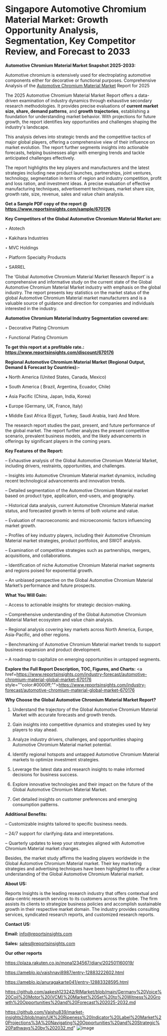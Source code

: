 # Singapore Automotive Chromium Material Market: Growth Opportunity Analysis, Segmentation, Key Competitor Review, and Forecast to 2033

<strong>Automotive Chromium Material Market Snapshot 2025-2033:</strong>

Automotive chromium is extensively used for electroplating automotive components either for decorative or functional purposes. Comprehensive Analysis of the <a href=https://www.reportsinsights.com/sample/670176>Automotive Chromium Material Market</a> Report for 2025

The 2025 Automotive Chromium Material Market Report offers a data-driven examination of industry dynamics through exhaustive secondary research methodologies. It provides precise evaluations of <strong>current market size, share, demand patterns</strong>, and <strong>growth trajectories</strong>, establishing a foundation for understanding market behavior. With projections for future growth, the report identifies key opportunities and challenges shaping the industry's landscape.

This analysis delves into strategic trends and the competitive tactics of major global players, offering a comprehensive view of their influence on market evolution. The report further segments insights into actionable forecasts, helping businesses align with emerging trends and tackle anticipated challenges effectively.

The report highlights the key players and manufacturers and the latest strategies including new product launches, partnerships, joint ventures, technology, segmentation in terms of region and industry competition, profit and loss ration, and investment ideas. A precise evaluation of effective manufacturing techniques, advertisement techniques, market share size, growth rate, size, revenue, sales and value chain analysis.

<strong>Get a Sample PDF copy of the report @ <a href=https://www.reportsinsights.com/sample/670176 style=color:#0000ff;>https://www.reportsinsights.com/sample/670176</a></strong>

<strong>Key Competitors of the Global Automotive Chromium Material Market are:</strong>

‣ Atotech

‣ Kakihara Industries

‣ MVC Holdings

‣ Platform Specialty Products

‣ SARREL

The ‘Global Automotive Chromium Material Market Research Report’ is a comprehensive and informative study on the current state of the Global Automotive Chromium Material Market industry with emphasis on the global industry. The report presents key statistics on the market status of the global Automotive Chromium Material market manufacturers and is a valuable source of guidance and direction for companies and individuals interested in the industry.

<strong>Automotive Chromium Material Industry Segmentation covered are:</strong>

‣ Decorative Plating Chromium

‣ Functional Plating Chromium

<strong>To get this report at a profitable rate.: <a href=https://www.reportsinsights.com/discount/670176 style=color:#0000ff;>https://www.reportsinsights.com/discount/670176</a></strong>

<strong>Regional Automotive Chromium Material Market (Regional Output, Demand &amp; Forecast by Countries):-</strong>

• North America (United States, Canada, Mexico)

• South America ( Brazil, Argentina, Ecuador, Chile)

• Asia Pacific (China, Japan, India, Korea)

• Europe (Germany, UK, France, Italy)

• Middle East Africa (Egypt, Turkey, Saudi Arabia, Iran) And More.

The research report studies the past, present, and future performance of the global market. The report further analyzes the present competitive scenario, prevalent business models, and the likely advancements in offerings by significant players in the coming years.

<strong>Key Features of the Report:</strong>

– Exhaustive analysis of the Global Automotive Chromium Material Market, including drivers, restraints, opportunities, and challenges.

– Insights into Automotive Chromium Material market dynamics, including recent technological advancements and innovation trends.

– Detailed segmentation of the Automotive Chromium Material market based on product type, application, end-users, and geography.

– Historical data analysis, current Automotive Chromium Material market status, and forecasted growth in terms of both volume and value.

– Evaluation of macroeconomic and microeconomic factors influencing market growth.

– Profiles of key industry players, including their Automotive Chromium Material market strategies, product portfolios, and SWOT analysis.

– Examination of competitive strategies such as partnerships, mergers, acquisitions, and collaborations.

– Identification of niche Automotive Chromium Material market segments and regions poised for exponential growth.

– An unbiased perspective on the Global Automotive Chromium Material Market’s performance and future prospects.

<strong>What You Will Gain:</strong>

– Access to actionable insights for strategic decision-making.

– Comprehensive understanding of the Global Automotive Chromium Material Market ecosystem and value chain analysis.

– Regional analysis covering key markets across North America, Europe, Asia-Pacific, and other regions.

– Benchmarking of Automotive Chromium Material market trends to support business expansion and product development.

– A roadmap to capitalize on emerging opportunities in untapped segments.

<strong>Explore the Full Report Description, TOC, Figures, and Charts:</strong>
<a href=https://www.reportsinsights.com/industry-forecast/automotive-chromium-material-global-market-670176 style=""color:#0000ff;"">https://www.reportsinsights.com/industry-forecast/automotive-chromium-material-global-market-670176</a>

<strong>Why Choose the Global Automotive Chromium Material Market Report?</strong>

1. Understand the trajectory of the Global Automotive Chromium Material Market with accurate forecasts and growth trends.

2. Gain insights into competitive dynamics and strategies used by key players to stay ahead.

3. Analyze industry drivers, challenges, and opportunities shaping Automotive Chromium Material market potential.

4. Identify regional hotspots and untapped Automotive Chromium Material markets to optimize investment strategies.

5. Leverage the latest data and research insights to make informed decisions for business success.

6. Explore innovative technologies and their impact on the future of the Global Automotive Chromium Material Market.

7. Get detailed insights on customer preferences and emerging consumption patterns.

<strong>Additional Benefits:</strong>

– Customizable insights tailored to specific business needs.

– 24/7 support for clarifying data and interpretations.

– Quarterly updates to keep your strategies aligned with Automotive Chromium Material market changes.

Besides, the market study affirms the leading players worldwide in the Global Automotive Chromium Material market. Their key marketing strategies and advertising techniques have been highlighted to offer a clear understanding of the Global Automotive Chromium Material market.

<strong><strong>About US</strong>:</strong>

Reports Insights is the leading research industry that offers contextual and data-centric research services to its customers across the globe. The firm assists its clients to strategize business policies and accomplish sustainable growth in their respective market domain. The industry provides consulting services, syndicated research reports, and customized research reports.

<strong>Contact US:</strong>

<p class=><b>Email:</b> <a href=mailto:info@reportsinsights.com>info@reportsinsights.com</a></p>
<p class=><b>Sales:</b> <a href=mailto:sales@reportsinsights.com>sales@reportsinsights.com</a></p>

<strong>Our other reports</strong>

<a href=https://plaza.rakuten.co.jp/mona1234567/diary/202501160019/>https://plaza.rakuten.co.jp/mona1234567/diary/202501160019/</a>

<a href=https://ameblo.jp/vaishnavi8987/entry-12883222602.html>https://ameblo.jp/vaishnavi8987/entry-12883222602.html</a>

<a href=https://ameblo.jp/anuragakarte041/entry-12883328595.html>https://ameblo.jp/anuragakarte041/entry-12883328595.html</a>

<a href=https://github.com/aakesh123242/RIMarket/blob/main/Germany%20Voice%20Coil%20Motor%20(VCM)%20Market%20Set%20to%20Witness%20Growth%20Opportunities%20and%20Forecast%202025-2032.md>https://github.com/aakesh123242/RIMarket/blob/main/Germany%20Voice%20Coil%20Motor%20(VCM)%20Market%20Set%20to%20Witness%20Growth%20Opportunities%20and%20Forecast%202025-2032.md</a>

<a href=https://github.com/Vaishu839/market-insights2/blob/main/UK%20Ripeness%20Indicator%20Label%20Market%20Projections%3A%20Navigating%20Opportunities%20and%20Strategic%20Pathways%20by%202032.md>https://github.com/Vaishu839/market-insights2/blob/main/UK%20Ripeness%20Indicator%20Label%20Market%20Projections%3A%20Navigating%20Opportunities%20and%20Strategic%20Pathways%20by%202032.md</a>"
![image](https://github.com/user-attachments/assets/fc1149ca-1fb1-4145-9a2c-9555d4a8d560)
